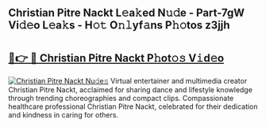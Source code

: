 ## Christian Pitre Nackt L𝚎a𝚔ed N𝚞𝚍e - Part-7gW Vi𝚍𝚎o L𝚎a𝚔s - H𝚘𝚝 O𝚗𝚕yf𝚊ns P𝚑𝚘tos z3jjh

# <h2><a href="http://kf57xn.oniu.top/?m=Christian+Pitre+Nackt">🔗👉 🔴 Christian Pitre Nackt P𝚑ot𝚘𝚜 V𝚒d𝚎o</a></h2>

[![Christian Pitre Nackt Nu𝚍e𝚜](https://i.imgur.com/0qMVB7G.gif)](http://kf57xn.oniu.top/?m=Christian+Pitre+Nackt)
Virtual entertainer and multimedia creator Christian Pitre Nackt, acclaimed for sharing dance and lifestyle knowledge through trending choreographies and compact clips. Compassionate healthcare professional Christian Pitre Nackt, celebrated for their dedication and kindness in caring for others.  
